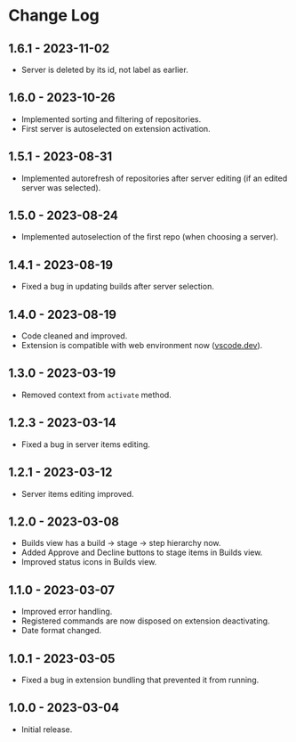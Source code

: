 # Change Log

## 1.6.1 - 2023-11-02

- Server is deleted by its id, not label as earlier.

## 1.6.0 - 2023-10-26

- Implemented sorting and filtering of repositories.
- First server is autoselected on extension activation.

## 1.5.1 - 2023-08-31

- Implemented autorefresh of repositories after server editing (if an edited server was selected).

## 1.5.0 - 2023-08-24

- Implemented autoselection of the first repo (when choosing a server).

## 1.4.1 - 2023-08-19

- Fixed a bug in updating builds after server selection.

## 1.4.0 - 2023-08-19

- Code cleaned and improved.
- Extension is compatible with web environment now ([vscode.dev](https://vscode.dev)).

## 1.3.0 - 2023-03-19

- Removed context from `activate` method.

## 1.2.3 - 2023-03-14

- Fixed a bug in server items editing.

## 1.2.1 - 2023-03-12

- Server items editing improved.

## 1.2.0 - 2023-03-08

- Builds view has a build → stage → step hierarchy now.
- Added Approve and Decline buttons to stage items in Builds view.
- Improved status icons in Builds view.

## 1.1.0 - 2023-03-07

- Improved error handling.
- Registered commands are now disposed on extension deactivating.
- Date format changed.

## 1.0.1 - 2023-03-05

- Fixed a bug in extension bundling that prevented it from running.

## 1.0.0 - 2023-03-04

- Initial release.